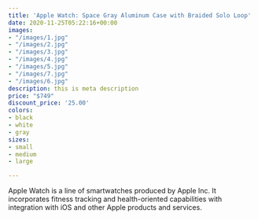 ```yaml
---
title: 'Apple Watch: Space Gray Aluminum Case with Braided Solo Loop'
date: 2020-11-25T05:22:16+00:00
images:
- "/images/1.jpg"
- "/images/2.jpg"
- "/images/3.jpg"
- "/images/4.jpg"
- "/images/5.jpg"
- "/images/7.jpg"
- "/images/6.jpg"
description: this is meta description
price: "$749"
discount_price: '25.00'
colors:
- black
- white
- gray
sizes:
- small
- medium
- large

---
```

Apple Watch is a line of smartwatches produced by Apple Inc. It incorporates fitness tracking and health-oriented capabilities with integration with iOS and other Apple products and services.